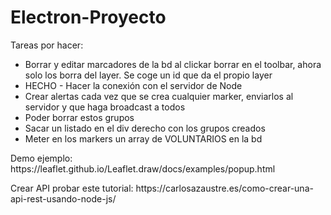 # Electron-Proyecto
Tareas por hacer:
<ul>
  <li>Borrar y editar marcadores de la bd al clickar borrar en el toolbar, ahora solo los borra del layer. Se coge un id que da el propio layer</li>
  <li>HECHO - Hacer la conexión con el servidor de Node</li>
  <li>Crear alertas cada vez que se crea cualquier marker, enviarlos al servidor y que haga broadcast a todos</li>
  <li>Poder borrar estos grupos</li>
  <li>Sacar un listado en el div derecho con los grupos creados</li>
  <li>Meter en los markers un array de VOLUNTARIOS en la bd</li>
</ul>
<p>Demo ejemplo: https://leaflet.github.io/Leaflet.draw/docs/examples/popup.html</p>
<p>Crear API probar este tutorial: https://carlosazaustre.es/como-crear-una-api-rest-usando-node-js/</p>
